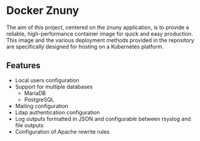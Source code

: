 # Docker Znuny

The aim of this project, centered on the znuny application, is to provide a reliable, 
high-performance container image for quick and easy production.
This image and the various deployment methods provided in the repository 
are specifically designed for hosting on a Kubernetes platform.

## Features

* Local users configuration
* Support for multiple databases
  * MariaDB
  * PostgreSQL
* Mailing configuration
* Ldap authentication configuration
* Log outputs formatted in JSON and configurable between rsyslog and file outputs
* Configuration of Apache rewrite rules
